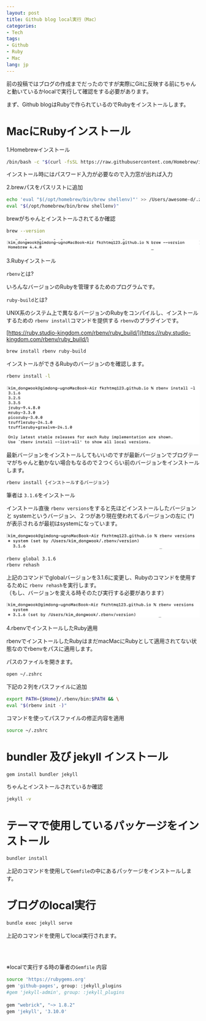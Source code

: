 ```yaml
---
layout: post
title: Github blog local実行（Mac）
categories: 
- Tech
tags:
- Github
- Ruby
- Mac
lang: jp
---
```


前の投稿ではブログの作成までだったのですが実際にGitに反映する前にちゃんと動いているかlocalで実行して確認をする必要があります。

まず、Github blogはRubyで作られているのでRubyをインストールします。

# MacにRubyインストール
1.Homebrewインストール
```sh
/bin/bash -c "$(curl -fsSL https://raw.githubusercontent.com/Homebrew/install/HEAD/install.sh)"
```
インストール時にはパスワード入力が必要なので入力窓が出れば入力

2.brewパスをパスリストに追加
```sh
echo 'eval "$(/opt/homebrew/bin/brew shellenv)"' >> /Users/awesome-d/.zprofile
eval "$(/opt/homebrew/bin/brew shellenv)"  
```

brewがちゃんとインストールされてるか確認
```sh
brew --version
```

<img src="/assets/img/brew1.png">

3.Rubyインストール

```rbenv```とは?

いろんなバージョンのRubyを管理するためのプログラムです。<br />

```ruby-build```とは?

UNIX系のシステム上で異なるバージョンのRubyをコンパイルし、インストールするための ```rbenv install```コマンドを提供する ```rbenv```のプラグインです。

[https://ruby.studio-kingdom.com/rbenv/ruby_build/](https://ruby.studio-kingdom.com/rbenv/ruby_build/)

```sh
brew install rbenv ruby-build
```

インストールができるRubyのバージョンのを確認します。
```sh
rbenv install -l
```

<img src="/assets/img/brew2.png">

最新バージョンをインストールしてもいいのですが最新バージョンでブログテーマがちゃんと動かない場合もなるので２つくらい前のバージョンをインストールします。

```sh
rbenv install {インストールするバージョン}
```

筆者は ```3.1.6```をインストール

インストール直後 ```rbenv versions```をすると先ほどインストールしたバージョンと systemというバージョン、２つがあり現在使われてるバージョンの左に (*)が表示されるが最初はsystemになっています。

<img src="/assets/img/brew3.png">

```sh
rbenv global 3.1.6
rbenv rehash
```

上記のコマンドでglobalバージョンを3.1.6に変更し、Rubyのコマンドを使用するために ```rbenv rehash```を実行します。<br />
（もし、バージョンを変える時そのたび実行する必要があります）

<img src="/assets/img/brew4.png">

4.rbenvでインストールしたRuby適用

rbenvでインストールしたRubyはまだmacMacにRubyとして適用されてない状態なのでrbenvをパスに適用します。

パスのファイルを開きます。
```sh
open ~/.zshrc
```

下記の２列をパスファイルに追加
```sh
export PATH={$Home}/.rbenv/bin:$PATH && \
eval "$(rbenv init -)"
```

コマンドを使ってパスファイルの修正内容を適用
```sh
source ~/.zshrc
```

# bundler 及び jekyll インストール
```sh
gem install bundler jekyll
```

ちゃんとインストールされているか確認
```sh
jekyll -v
```

# テーマで使用しているパッケージをインストール
```sh
bundler install
```
上記のコマンドを使用して```Gemfile```の中にあるパッケージをインストールします。

# ブログのlocal実行
```sh
bundle exec jekyll serve
```
上記のコマンドを使用してlocal実行されます。

<br /><br />

※localで実行する時の筆者の```Gemfile``` 内容

```sh
source 'https://rubygems.org'
gem 'github-pages', group: :jekyll_plugins
#gem 'jekyll-admin', group: :jekyll_plugins

gem "webrick", "~> 1.8.2"
gem 'jekyll', '3.10.0'
```